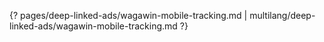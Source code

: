 {? pages/deep-linked-ads/wagawin-mobile-tracking.md | multilang/deep-linked-ads/wagawin-mobile-tracking.md ?}
